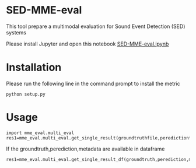 # SED-MME-eval


This tool prepare a multimodal evaluation for Sound Event Detection (SED) systems

Please install Jupyter and open this notebook [SED-MME-eval.ipynb](SED-MME-eval.ipynb) 




# Installation

Please run the following line in the command prompt to install the metric
```
python setup.py
```


# Usage

```
import mme_eval.multi_eval
res1=mme_eval.multi_eval.get_single_result(groundtruthfile,peredictionfile,metadatafile,debug=0)
```

If the groundtruth,perediction,metadata are available in dataframe 
```
res1=mme_eval.multi_eval.get_single_result_df(groundtruth,perediction,metadata,debug=0)
```

